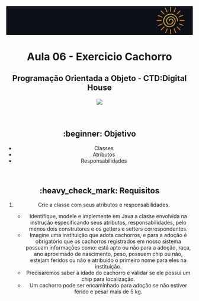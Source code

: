 <div align="center"><img src="https://github.com/lipollis/Imagens-Git/blob/main/banner_assinatura.svg" /></div>

<h1 align="center"> Aula 06 - Exercicio Cachorro </h1>
<h2 align="center"> Programação Orientada a Objeto - CTD:Digital House </h2>

<div align="center">
  <img src="https://cdn.jsdelivr.net/gh/devicons/devicon/icons/java/java-original-wordmark.svg" width="70px"/>
  <br>
  <br>
  

<br>
<h2>:beginner: Objetivo</h2>

<p align="justify">
  <ul>
      <li>Classes</li>
      <li>Atributos</li>
      <li>Responsabilidades</li>
  </ul>
</p>

<br>
<h2>:heavy_check_mark: Requisitos </h2>

<ol>
  <li>Crie a classe com seus atributos e responsabilidades.</li>
    <ul>
      <li>Identifique, modele e implemente em Java a classe envolvida na instrução
        especificando seus atributos, responsabilidades, pelo menos dois construtores e os
        getters e setters correspondentes.</li>
      <li>Imagine uma instituição que adota cachorros, e para a adoção é obrigatório que os
        cachorros registrados em nosso sistema possuam informações como: está apto ou
        não para a adoção, raça, ano aproximado de nascimento, peso, possuem chip ou
        não, estejam feridos ou não e atribuído o primeiro nome para eles na instituição.</li>
      <li>Precisaremos saber a idade do cachorro e validar se ele possui um chip para
        localização.</li>
      <li>Um cachorro pode ser encaminhado para adoção se não estiver ferido e pesar
          mais de 5 kg.</li>
  </ul>
</ol>
